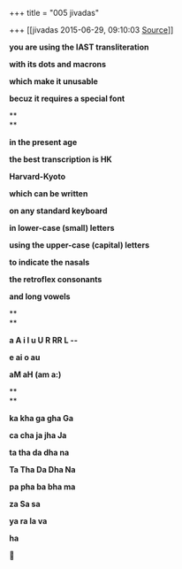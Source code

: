 +++
title = "005 jivadas"

+++
[[jivadas	2015-06-29, 09:10:03 [Source](https://groups.google.com/g/samskrita/c/JRuJw-Z5mlw)]]



**you are using the IAST transliteration**

**with its dots and macrons**

**which make it unusable**

**becuz it requires a special font**

**  
**

**in the present age**  

**the best transcription is HK**

**Harvard-Kyoto**

**which can be written**

**on any standard keyboard**

**in lower-case (small) letters**

**using the upper-case (capital) letters**

**to indicate the nasals**

**the retroflex consonants**

**and long vowels**

**  
**

**a A i I u U R RR L --**

**e ai o au**

**aM aH (am a:)**

**  
**

**ka kha ga gha Ga**

**ca cha ja jha Ja**

**ta tha da dha na**

**Ta Tha Da Dha Na**

**pa pha ba bha ma**

**za Sa sa**

**ya ra la va**

**ha**



